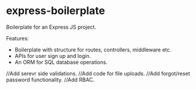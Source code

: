 # express-boilerplate
Boilerplate for an Express JS project.

Features:
- Boilerplate with structure for routes, controllers, middleware etc.
- APIs for user sign up and login.
- An ORM for SQL database operations.

//Add serevr side validations.
//Add code for file uploads.
//Add forgot/reset password functionality.
//Add RBAC.